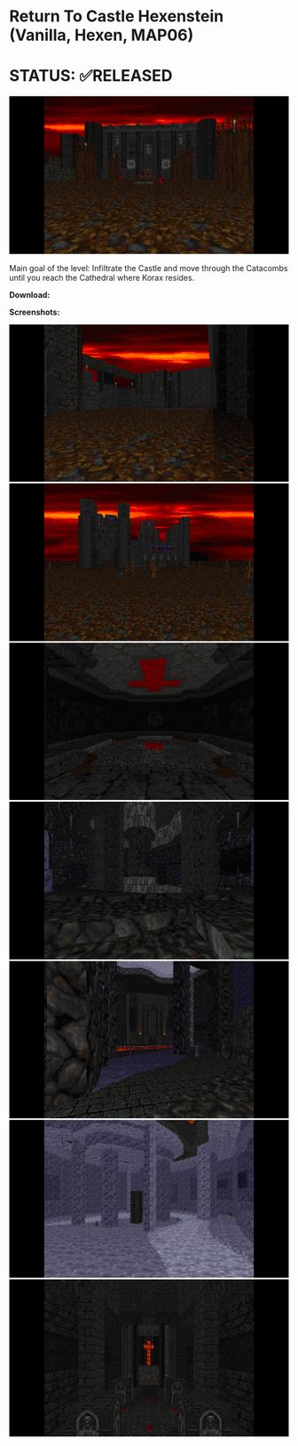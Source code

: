 # Return To Castle Hexenstein (Vanilla, Hexen, MAP06)
# STATUS: ✅RELEASED

![LOGO](./doom115.png)

Main goal of the level: Infiltrate the Castle and move through the Catacombs until you reach the Cathedral where Korax resides.

**Download:**

**Screenshots:**

![SCREEN](./doom116.png)
![SCREEN2](./doom117.png)
![SCREEN3](./doom118.png)
![SCREEN4](./doom119.png)
![SCREEN5](./doom120.png)
![SCREEN6](./doom121.png)
![SCREEN7](./doom122.png)
